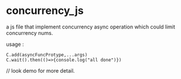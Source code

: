 # concurrency_js
a js file that implement concurrency async operation which could limit concurrency nums.

usage :
```
C.add(asyncFuncProtype,...args)
C.wait().then(()=>{console.log("all done")})
```

// look demo  for more detail.
